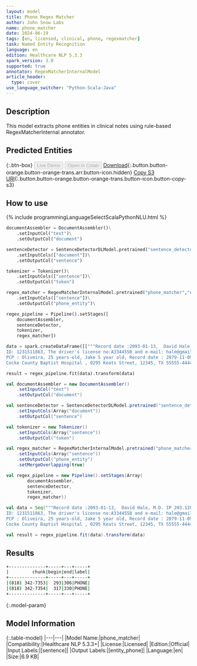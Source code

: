 ```yaml
---
layout: model
title: Phone Regex Matcher
author: John Snow Labs
name: phone_matcher
date: 2024-06-19
tags: [en, licensed, clinical, phone, regexmatcher]
task: Named Entity Recognition
language: en
edition: Healthcare NLP 5.3.3
spark_version: 3.0
supported: true
annotator: RegexMatcherInternalModel
article_header:
  type: cover
use_language_switcher: "Python-Scala-Java"
---
```


## Description

This model extracts phone entities in clinical notes using rule-based RegexMatcherInternal annotator.

## Predicted Entities



{:.btn-box}
<button class="button button-orange" disabled>Live Demo</button>
<button class="button button-orange" disabled>Open in Colab</button>
[Download](https://s3.amazonaws.com/auxdata.johnsnowlabs.com/clinical/models/phone_matcher_en_5.3.3_3.0_1718771598418.zip){:.button.button-orange.button-orange-trans.arr.button-icon.hidden}
[Copy S3 URI](s3://auxdata.johnsnowlabs.com/clinical/models/phone_matcher_en_5.3.3_3.0_1718771598418.zip){:.button.button-orange.button-orange-trans.button-icon.button-copy-s3}

## How to use



<div class="tabs-box" markdown="1">
{% include programmingLanguageSelectScalaPythonNLU.html %}
	
```python
documentAssembler = DocumentAssembler()\
    .setInputCol("text")\
    .setOutputCol("document")

sentenceDetector = SentenceDetectorDLModel.pretrained("sentence_detector_dl_healthcare","en","clinical/models")\
    .setInputCols(["document"])\
    .setOutputCol("sentence")

tokenizer = Tokenizer()\
    .setInputCols(["sentence"])\
    .setOutputCol("token")

regex_matcher = RegexMatcherInternalModel.pretrained("phone_matcher","en","clinical/models") \
    .setInputCols(["sentence"])\
    .setOutputCol("phone_entity")\

regex_pipeline = Pipeline().setStages([
    documentAssembler,
    sentenceDetector,
    tokenizer,
    regex_matcher])

data = spark.createDataFrame([["""Record date :2093-01-13,  David Hale, M.D. IP 203.120.223.13.
ID: 1231511863, The driver's license no:A334455B and e-mail: hale@gmail.com .
PCP : Oliveira, 25 years-old, Jake 5 year old, Record date : 2079-11-09.
Cocke County Baptist Hospital , 0295 Keats Street, 12345, TX 55555-4444. Phone: (818) 342-7353 Fax No.: (818) 342-7354, SSN# 332255677, The other is ssN: 333-44-6666."""]]).toDF("text")

result = regex_pipeline.fit(data).transform(data)
```
```scala
val documentAssembler = new DocumentAssembler()
	.setInputCol("text")
	.setOutputCol("document")

val sentenceDetector = SentenceDetectorDLModel.pretrained("sentence_detector_dl_healthcare","en","clinical/models")
	.setInputCols(Array("document"))
	.setOutputCol("sentence")

val tokenizer = new Tokenizer()
	.setInputCols(Array("sentence"))
	.setOutputCol("token")

val regex_matcher = RegexMatcherInternalModel.pretrained("phone_matcher","en","clinical/models")
	.setInputCols(Array("sentence"))
	.setOutputCol("phone_entity")
	.setMergeOverlapping(true)

val regex_pipeline = new Pipeline().setStages(Array(
		documentAssembler,
		sentenceDetector,
		tokenizer,
		regex_matcher))

val data = Seq("""Record date :2093-01-13,  David Hale, M.D. IP 203.120.223.13.
ID: 1231511863, The driver's license no:A334455B and e-mail: hale@gmail.com .
PCP : Oliveira, 25 years-old, Jake 5 year old, Record date : 2079-11-09.
Cocke County Baptist Hospital , 0295 Keats Street, 12345, TX 55555-4444. Phone: (818) 342-7353 Fax No.: (818) 342-7354, SSN# 332255677, The other is ssN: 333-44-6666.""").toDF("text")

val result = regex_pipeline.fit(data).transform(data)
```
</div>

## Results

```bash
+--------------+-----+---+-----+
|         chunk|begin|end|label|
+--------------+-----+---+-----+
|(818) 342-7353|  293|306|PHONE|
|(818) 342-7354|  317|330|PHONE|
+--------------+-----+---+-----+
```

{:.model-param}
## Model Information

{:.table-model}
|---|---|
|Model Name:|phone_matcher|
|Compatibility:|Healthcare NLP 5.3.3+|
|License:|Licensed|
|Edition:|Official|
|Input Labels:|[sentence]|
|Output Labels:|[entity_phone]|
|Language:|en|
|Size:|6.9 KB|
